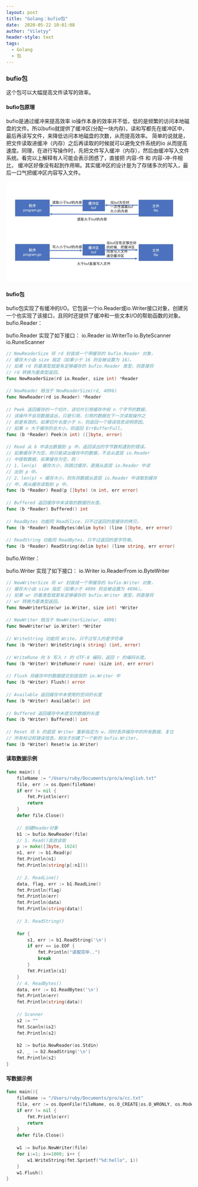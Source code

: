 ```yaml
---
layout: post
title: "Golang：bufio包"
date:  2020-05-22 10:01:08
author: "Viletyy"
header-style: text
tags:
  - Golang
  - 包
---
```

### bufio包
这个包可以大幅提高文件读写的效率。

#### bufio包原理
bufio是通过缓冲来提高效率
io操作本身的效率并不低，低的是频繁的访问本地磁盘的文件。所以bufio就提供了缓冲区(分配一块内存)，读和写都先在缓冲区中，最后再读写文件，来降低访问本地磁盘的次数，从而提高效率。
简单的说就是，把文件读取进缓冲（内存）之后再读取的时候就可以避免文件系统的io 从而提高速度。同理，在进行写操作时，先把文件写入缓冲（内存），然后由缓冲写入文件系统。看完以上解释有人可能会表示困惑了，直接把 内容-件 和 内容-冲-件相比， 缓冲区好像没有起到作用嘛。其实缓冲区的设计是为了存储多次的写入，最后一口气把缓冲区内容写入文件。

![](/img/in-post/2020-05-22-golang-bufio-01.png)

#### bufio包
bufio包实现了有缓冲的I/O。它包装一个io.Reader或io.Writer接口对象，创建另一个也实现了该接口，且同时还提供了缓冲和一些文本I/O的帮助函数的对象。
bufio.Reader：

bufio.Reader 实现了如下接口： io.Reader io.WriterTo io.ByteScanner io.RuneScanner
```go
// NewReaderSize 将 rd 封装成一个带缓存的 bufio.Reader 对象，
// 缓存大小由 size 指定（如果小于 16 则会被设置为 16）。
// 如果 rd 的基类型就是有足够缓存的 bufio.Reader 类型，则直接将
// rd 转换为基类型返回。
func NewReaderSize(rd io.Reader, size int) *Reader

// NewReader 相当于 NewReaderSize(rd, 4096)
func NewReader(rd io.Reader) *Reader

// Peek 返回缓存的一个切片，该切片引用缓存中前 n 个字节的数据，
// 该操作不会将数据读出，只是引用，引用的数据在下一次读取操作之
// 前是有效的。如果切片长度小于 n，则返回一个错误信息说明原因。
// 如果 n 大于缓存的总大小，则返回 ErrBufferFull。
func (b *Reader) Peek(n int) ([]byte, error)

// Read 从 b 中读出数据到 p 中，返回读出的字节数和遇到的错误。
// 如果缓存不为空，则只能读出缓存中的数据，不会从底层 io.Reader
// 中提取数据，如果缓存为空，则：
// 1、len(p)  缓存大小，则跳过缓存，直接从底层 io.Reader 中读
// 出到 p 中。
// 2、len(p) < 缓存大小，则先将数据从底层 io.Reader 中读取到缓存
// 中，再从缓存读取到 p 中。
func (b *Reader) Read(p []byte) (n int, err error)

// Buffered 返回缓存中未读取的数据的长度。
func (b *Reader) Buffered() int

// ReadBytes 功能同 ReadSlice，只不过返回的是缓存的拷贝。
func (b *Reader) ReadBytes(delim byte) (line []byte, err error)

// ReadString 功能同 ReadBytes，只不过返回的是字符串。
func (b *Reader) ReadString(delim byte) (line string, err error)

```
bufio.Writer：

bufio.Writer 实现了如下接口： io.Writer io.ReaderFrom io.ByteWriter

```go
// NewWriterSize 将 wr 封装成一个带缓存的 bufio.Writer 对象，
// 缓存大小由 size 指定（如果小于 4096 则会被设置为 4096）。
// 如果 wr 的基类型就是有足够缓存的 bufio.Writer 类型，则直接将
// wr 转换为基类型返回。
func NewWriterSize(wr io.Writer, size int) *Writer

// NewWriter 相当于 NewWriterSize(wr, 4096)
func NewWriter(wr io.Writer) *Writer

// WriteString 功能同 Write，只不过写入的是字符串
func (b *Writer) WriteString(s string) (int, error)

// WriteRune 向 b 写入 r 的 UTF-8 编码，返回 r 的编码长度。
func (b *Writer) WriteRune(r rune) (size int, err error)

// Flush 将缓存中的数据提交到底层的 io.Writer 中
func (b *Writer) Flush() error

// Available 返回缓存中未使用的空间的长度
func (b *Writer) Available() int

// Buffered 返回缓存中未提交的数据的长度
func (b *Writer) Buffered() int

// Reset 将 b 的底层 Writer 重新指定为 w，同时丢弃缓存中的所有数据，复位
// 所有标记和错误信息。相当于创建了一个新的 bufio.Writer。
func (b *Writer) Reset(w io.Writer)

```

#### 读取数据示例
```go
func main() {
    fileName := "/Users/ruby/Documents/pro/a/english.txt"
    file, err := os.Open(fileName)
    if err != nil {
        fmt.Println(err)
        return
    }
    defer file.Close()
    
    // 创建Reader对象
    b1 := bufio.NewReader(file)
    // 1. Read()高效读取
    p := make([]byte, 1024)
    n1, err := b1.Read(p)
    fmt.Println(n1)
    fmt.Println(string(p[:n1]))
    
    // 2. ReadLine()
    data, flag, err := b1.ReadLine()
    fmt.Println(flag)
    fmt.Println(err) 
    fmt.Println(data)
    fmt.Println(string(data))
    
    // 3. ReadString() 
    
    for {
        s1, err := b1.ReadString('\n')
        if err == io.EOF {
            fmt.Println("读取完毕..")
            break
        }
        fmt.Println(s1)
    }
    // 4. ReadBytes()
    data, err := b1.ReadBytes('\n')
    fmt.Println(err)
    fmt.Println(string(data))
    
    // Scanner 
    s2 := ""
    fmt.Scanln(&s2)
    fmt.Println(s2)
    
    b2 := bufio.NewReader(os.Stdin)
    s2, _ := b2.ReadString('\n')
    fmt.Println(s2)
}
```

#### 写数据示例
```go
func main(){
    fileName := "/Users/ruby/Documents/pro/a/cc.txt"
    file, err := os.OpenFile(fileName, os.O_CREATE|os.O_WRONLY, os.ModePerm)
    if err != nil {
        fmt.Println(err)
        return
    }
    defer file.Close()
    
    w1 := bufio.NewWriter(file)
    for i:=1; i<=1000; i++ {
        w1.WriteString(fmt.Sprintf("%d:hello", i))
    }
    w1.Flush()
}
```